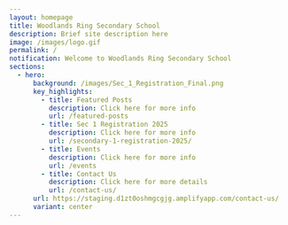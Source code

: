 ```yaml
---
layout: homepage
title: Woodlands Ring Secondary School
description: Brief site description here
image: /images/logo.gif
permalink: /
notification: Welcome to Woodlands Ring Secondary School
sections:
  - hero:
      background: /images/Sec_1_Registration_Final.png
      key_highlights:
        - title: Featured Posts
          description: Click here for more info
          url: /featured-posts
        - title: Sec 1 Registration 2025
          description: Click here for more info
          url: /secondary-1-registration-2025/
        - title: Events
          description: Click here for more info
          url: /events
        - title: Contact Us
          description: Click here for more details
          url: /contact-us/
      url: https://staging.d1zt0oshmgcgjg.amplifyapp.com/contact-us/
      variant: center
---
```

